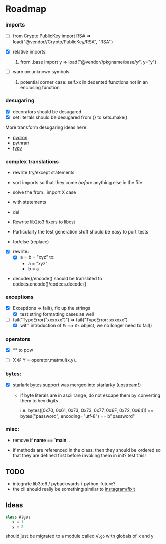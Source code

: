  # Roadmap


### imports     

- [ ] from Crypto.PublicKey import RSA => load("@vendor//Crypto/PublicKey/RSA", "RSA")
- [x] relative imports: 
  1. from .base import y => load("@vendor//pkgname/base/y", y="y")  

- [ ] warn on unknown symbols
  1. potential corner case: self.xx in dedented functions not in an enclosing function

### desugaring

- [x] decorators should be desugared
- [x] set literals should be desugared from {} to sets.make()

More transform desugaring ideas here:
- [pydron](https://github.com/pydron/pydron/tree/master/pydron/translation/dedecorator.py)
- [pythran](https://github.com/serge-sans-paille/pythran/tree/master/pythran/transformations)
- [typy](https://github.com/Procrat/typy/blob/master/typy/insuline.py)
  
### complex translations

- rewrite try/except statements
- sort imports so that they come *before* anything else in the file 
- solve the from . import X case
- with statements
- del 
- Rewrite lib2to3 fixers to libcst
 - Particularly the test generation stuff should be easy to port tests

- for/else (replace)

- [x] rewrite:
    - [x] a = b = "xyz" to:
        - a = "xyz"
        - b = a
    
- decode()/encode() should be translated to codecs.encode()/codecs.decode()

### exceptions

- [x] Exceptions => fail(), fix up the strings
  - [x] test string formatting cases as well
    
- [ ] ~~fail("TypeError(\"xxxxxx\")") => fail("TypeError: xxxxxx")~~
  - [x] with introduction of `Error` `Ok` object, we no longer need to fail()

### operators

- [x] ** to pow
- [ ] X @ Y = operator.matmul(x,y)..


### bytes:
  
- [x] starlark bytes support was merged into starlarky (upstream!) 
  
    - if byte literals are in ascii range, do not escape them by converting them to 
      hex digits 
      
      i.e. bytes([0x70, 0x61, 0x73, 0x73, 0x77, 0x6F, 0x72, 0x64]) == bytes("password", encoding="utf-8") == b"password"

### misc:

- remove if __name__ == '__main__'..

-  if methods are referenced in the class, then they should be ordered so that 
   they are defined first before invoking them in init? test this!
   

## TODO

- integrate lib3to6 / pybackwards / python-future?
- the cli should really be something similar to [instagram/fixit](https://github.com/instagram/fixit)


## Ideas

```python
class Algo:
   x = 1
   y = 2
```

should just be migrated to a module called `Algo` with globals of x and y

